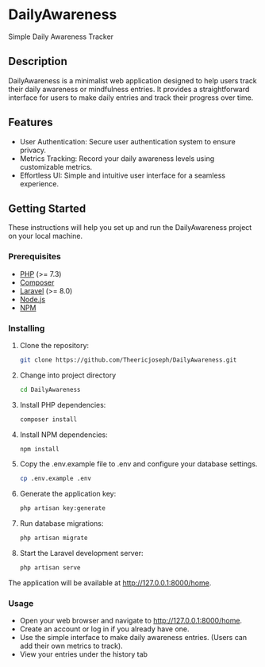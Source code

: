 # DailyAwareness
Simple Daily Awareness Tracker

## Description
DailyAwareness is a minimalist web application designed to help users track their daily awareness or mindfulness entries. It provides a straightforward interface for users to make daily entries and track their progress over time.

## Features
* User Authentication: Secure user authentication system to ensure privacy.
* Metrics Tracking: Record your daily awareness levels using customizable metrics.
* Effortless UI: Simple and intuitive user interface for a seamless experience.

## Getting Started

These instructions will help you set up and run the DailyAwareness project on your local machine.

### Prerequisites

- [PHP](https://www.php.net/) (>= 7.3)
- [Composer](https://getcomposer.org/)
- [Laravel](https://laravel.com/) (>= 8.0)
- [Node.js](https://nodejs.org/)
- [NPM](https://www.npmjs.com/)

### Installing

1. Clone the repository:

    ```bash
   git clone https://github.com/Theericjoseph/DailyAwareness.git
2. Change into project directory
   
   ```bash
   cd DailyAwareness
3. Install PHP dependencies:

   ```bash
   composer install
4. Install NPM dependencies:

   ```bash
   npm install
5. Copy the .env.example file to .env and configure your database settings.

   ```bash
   cp .env.example .env
6. Generate the application key:
   
   ```bash
   php artisan key:generate
7. Run database migrations:

   ```bash
   php artisan migrate
8. Start the Laravel development server:

    ```bash
    php artisan serve
    
The application will be available at http://127.0.0.1:8000/home.

### Usage
* Open your web browser and navigate to http://127.0.0.1:8000/home.
* Create an account or log in if you already have one.
* Use the simple interface to make daily awareness entries. (Users can add their own metrics to track).
* View your entries under the history tab
  


